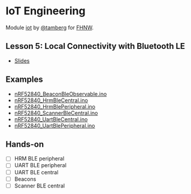 # IoT Engineering
Module [iot](https://www.fhnw.ch/de/studium/module/9280188) by [@tamberg](https://twitter.com/tamberg) for [FHNW](https://www.fhnw.ch/).

## Lesson 5: Local Connectivity with Bluetooth LE
- [Slides](http://www.tamberg.org/fhnw/2025/hs/IoT05BluetoothLEConnectivity.pdf)

## Examples
- [nRF52840_BeaconBleObservable.ino](Arduino/nRF52840_BeaconBleObservable/nRF52840_BeaconBleObservable.ino)
- [nRF52840_HrmBleCentral.ino](Arduino/nRF52840_HrmBleCentral/nRF52840_HrmBleCentral.ino)
- [nRF52840_HrmBlePeripheral.ino](Arduino/nRF52840_HrmBlePeripheral/nRF52840_HrmBlePeripheral.ino)
- [nRF52840_ScannerBleCentral.ino](Arduino/nRF52840_ScannerBleCentral/nRF52840_ScannerBleCentral.ino)
- [nRF52840_UartBleCentral.ino](Arduino/nRF52840_UartBleCentral/nRF52840_UartBleCentral.ino)
- [nRF52840_UartBlePeripheral.ino](Arduino/nRF52840_UartBlePeripheral/nRF52840_UartBlePeripheral.ino)

## Hands-on
- [ ] HRM BLE peripheral
- [ ] UART BLE peripheral
- [ ] UART BLE central
- [ ] Beacons
- [ ] Scanner BLE central
